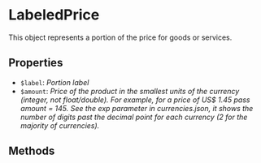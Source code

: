 # LabeledPrice	

This object represents a portion of the price for goods or services.	

## Properties	

- `$label`: _Portion label_
- `$amount`: _Price of the product in the smallest units of the currency (integer, not float/double). For example, for a price of US$ 1.45 pass amount = 145. See the exp parameter in currencies.json, it shows the number of digits past the decimal point for each currency (2 for the majority of currencies)._

## Methods	
